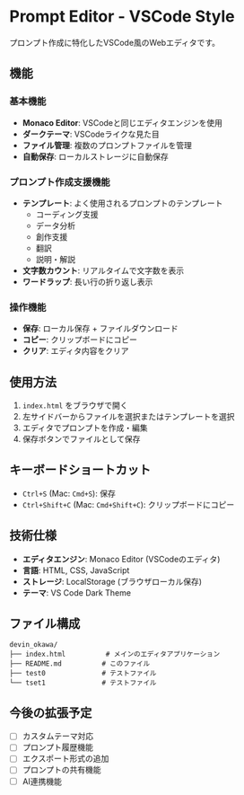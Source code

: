 # Prompt Editor - VSCode Style

プロンプト作成に特化したVSCode風のWebエディタです。

## 機能

### 基本機能
- **Monaco Editor**: VSCodeと同じエディタエンジンを使用
- **ダークテーマ**: VSCodeライクな見た目
- **ファイル管理**: 複数のプロンプトファイルを管理
- **自動保存**: ローカルストレージに自動保存

### プロンプト作成支援機能
- **テンプレート**: よく使用されるプロンプトのテンプレート
  - コーディング支援
  - データ分析
  - 創作支援
  - 翻訳
  - 説明・解説
- **文字数カウント**: リアルタイムで文字数を表示
- **ワードラップ**: 長い行の折り返し表示

### 操作機能
- **保存**: ローカル保存 + ファイルダウンロード
- **コピー**: クリップボードにコピー
- **クリア**: エディタ内容をクリア

## 使用方法

1. `index.html` をブラウザで開く
2. 左サイドバーからファイルを選択またはテンプレートを選択
3. エディタでプロンプトを作成・編集
4. 保存ボタンでファイルとして保存

## キーボードショートカット

- `Ctrl+S` (Mac: `Cmd+S`): 保存
- `Ctrl+Shift+C` (Mac: `Cmd+Shift+C`): クリップボードにコピー

## 技術仕様

- **エディタエンジン**: Monaco Editor (VSCodeのエディタ)
- **言語**: HTML, CSS, JavaScript
- **ストレージ**: LocalStorage (ブラウザローカル保存)
- **テーマ**: VS Code Dark Theme

## ファイル構成

```
devin_okawa/
├── index.html          # メインのエディタアプリケーション
├── README.md          # このファイル
├── test0              # テストファイル
└── tset1              # テストファイル
```

## 今後の拡張予定

- [ ] カスタムテーマ対応
- [ ] プロンプト履歴機能
- [ ] エクスポート形式の追加
- [ ] プロンプトの共有機能
- [ ] AI連携機能
